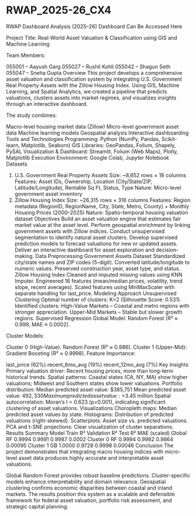 # RWAP_2025-26_CX4
RWAP Dashboard Analysis (2025–26)
Dashboard Can Be Accessed Here

Project Title: Real-World Asset Valuation & Classification using GIS and Machine Learning

Team Members:

055001 – Aayush Garg
055027 – Rushil Kohli
055042 – Shagun Seth
055047 – Sneha Gupta
Overview
This project develops a comprehensive asset valuation and classification system by integrating U.S. Government Real Property Assets with the Zillow Housing Index. Using GIS, Machine Learning, and Spatial Analytics, we created a pipeline that predicts valuations, clusters assets into market regimes, and visualizes insights through an interactive dashboard.

The study combines:

Macro-level housing market data (Zillow)
Micro-level government asset data
Machine learning models
Geospatial analysis
Interactive dashboarding
Tools and Technologies
Programming: Python (NumPy, Pandas, Scikit-learn, Matplotlib, Seaborn)
GIS Libraries: GeoPandas, Folium, Shapely, PySAL
Visualization & Dashboard: Streamlit, Folium (Web Maps), Plotly, Matplotlib
Execution Environment: Google Colab, Jupyter Notebook
Datasets
1. U.S. Government Real Property Assets
Size: ~8,652 rows × 18 columns
Features: Asset IDs, Ownership, Location (City/State/ZIP, Latitude/Longitude), Rentable Sq Ft, Status, Type
Nature: Micro-level government asset inventory
2. Zillow Housing Index
Size: ~26,315 rows × 316 columns
Features: Region metadata (RegionID, RegionName, City, State, Metro, County) + Monthly Housing Prices (2000–2025)
Nature: Spatio-temporal housing valuation dataset
Objectives
Build an asset valuation engine that estimates fair market value at the asset level.
Perform geospatial enrichment by linking government assets with Zillow indices.
Conduct unsupervised segmentation to identify natural asset clusters.
Develop supervised prediction models to forecast valuations for new or updated assets.
Deliver an interactive dashboard for asset exploration and decision-making.
Data Preprocessing
Government Assets Dataset
Standardized city/state names and ZIP codes (5-digit).
Converted latitude/longitude to numeric values.
Preserved construction year, asset type, and status.
Zillow Housing Index
Cleaned and imputed missing values using KNN Imputer.
Engineered 16 features (mean/median prices, volatility, trend slope, recent averages).
Scaled features using MinMaxScaler with separate handling for last_price.
Modeling Approach
Unsupervised Clustering
Optimal number of clusters: K=2 (Silhouette Score: 0.531).
Identified clusters:
High-Value Markets – Coastal and metro regions with stronger appreciation.
Upper-Mid Markets – Stable but slower growth regions.
Supervised Regression
Global Model: Random Forest (R² ≈ 0.999, MAE ≈ 0.0002).

Cluster Models:

Cluster 0 (High-Value): Random Forest (R² ≈ 0.986).
Cluster 1 (Upper-Mid): Gradient Boosting (R² ≈ 0.9998).
Feature Importance:

last_price (62%)
recent_6mo_avg (19%)
recent_12mo_avg (7%)
Key Insights
Primary valuation driver: Recent housing prices, more than long-term historical trends.
Spatial patterns: Coastal states (CA, NY, MA) show higher valuations; Midwest and Southern states show lower valuations.
Portfolio distribution:
Median predicted asset value: $385,751
Mean predicted asset value: $492,330
Maximum predicted asset value: >$3.45 million
Spatial autocorrelation: Moran’s I = 0.623 (p=0.001), indicating significant clustering of asset valuations.
Visualizations
Choropleth maps: Median predicted asset values by state.
Histograms: Distribution of predicted valuations (right-skewed).
Scatterplots: Asset size vs. predicted valuations.
PCA and t-SNE projections: Clear visualization of cluster separations.
Results Summary
Model	Train R²	Validation R²	Test R²	MAE (scaled)
Global RF	0.9994	0.9991	0.9987	0.0002
Cluster 0 RF	0.9994	0.9982	0.9864	0.00095
Cluster 1 GB	1.0000	0.9728	0.9998	0.00046
Conclusion
The project demonstrates that integrating macro housing indices with micro-level asset data produces highly accurate and interpretable asset valuations.

Global Random Forest provides robust baseline predictions.
Cluster-specific models enhance interpretability and domain relevance.
Geospatial clustering confirms economic disparities between coastal and inland markets.
The results position this system as a scalable and defensible framework for federal asset valuation, portfolio risk assessment, and strategic capital planning.
